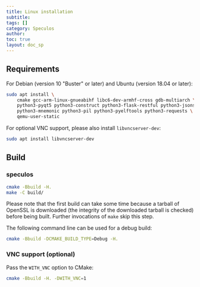 ```yaml
---
title: Linux installation
subtitle:
tags: []
category: Speculos
author:
toc: true
layout: doc_sp
---
```




## Requirements

For Debian (version 10 "Buster" or later) and Ubuntu (version 18.04 or later):

```sh
sudo apt install \
    cmake gcc-arm-linux-gnueabihf libc6-dev-armhf-cross gdb-multiarch \
    python3-pyqt5 python3-construct python3-flask-restful python3-jsonschema \
    python3-mnemonic python3-pil python3-pyelftools python3-requests \
    qemu-user-static
```

For optional VNC support, please also install `libvncserver-dev`:

```sh
sudo apt install libvncserver-dev
```

## Build

### speculos

```sh
cmake -Bbuild -H.
make -C build/
```

Please note that the first build can take some time because a tarball of OpenSSL
is downloaded (the integrity of the downloaded tarball is checked) before being
built. Further invocations of `make` skip this step.

The following command line can be used for a debug build:

```sh
cmake -Bbuild -DCMAKE_BUILD_TYPE=Debug -H.
```

### VNC support (optional)

Pass the `WITH_VNC` option to CMake:

```sh
cmake -Bbuild -H. -DWITH_VNC=1
```
